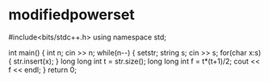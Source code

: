 # modifiedpowerset


#include<bits/stdc++.h>
using namespace std;

int main()
{
int n;
cin >> n;
while(n--)
{
set<char>str;
string s;
cin >> s;
for(char x:s)
{
str.insert(x);
}
long long int t = str.size();
long long int f = t*(t+1)/2;
cout << f << endl;
}
return 0;
